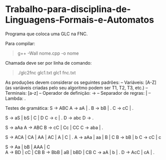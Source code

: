 # Trabalho-para-disciplina-de-Linguagens-Formais-e-Automatos
Programa que coloca uma GLC na FNC.

Para compilar:
> g++ -Wall nome.cpp -o nome

Chamada deve ser por linha de comando:
> ./glc2fnc glc1.txt glc1 fnc.txt

As produções devem considerar os seguintes padrões:
– Variáveis: [A-Z] (as variáveis criadas pelo seu algoritmo podem ser T1, T2, T3, etc.)
– Terminais: [a-z]
– Operador de definição: ->
– Separador de regras: |
– Lambda: .

Testes de gramática:
S -> ABC
A -> aA | .
B -> bB | .
C -> cC | .

S -> aS | bS | C | D
C -> c | .
D -> abc
D -> .

S -> aAa
A -> ABC
B -> cC | Cc | CC
C -> aba | .

S -> ACA | CA | AA | AC | A | C | .
A -> aAa | aa | B | C
B -> bB | b
C -> cC | c

S -> Aa | bB | AAA | C    
A -> BD | cC | CB
B -> BbB | aB | bBD | CB
C -> aA | b | .
D -> AcC | cA | .
